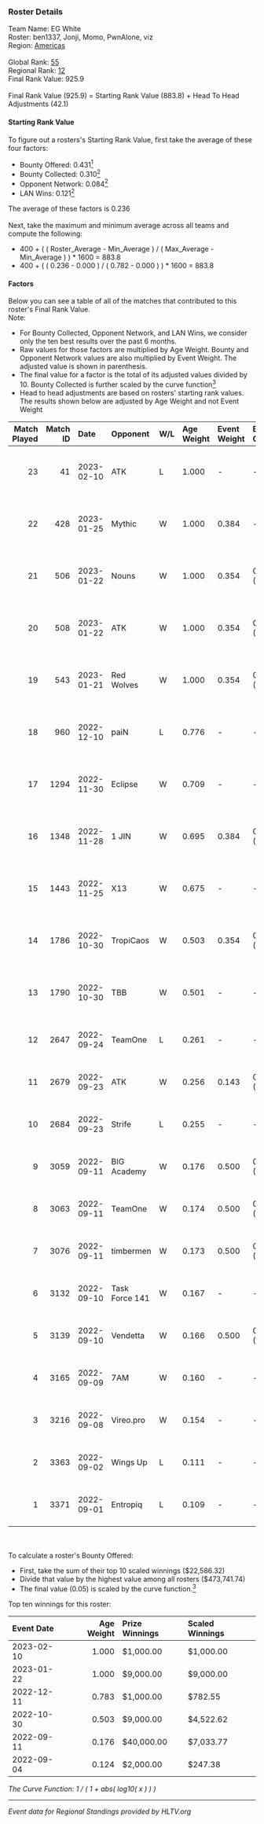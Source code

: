 ### Roster Details<br />
Team Name: EG White<br />
Roster: ben1337, Jonji, Momo, PwnAlone, viz<br />
Region: [Americas]( ../standings_americas.md)<br />
<br />
Global Rank: [55](../standings_global.md)<br />
Regional Rank: [12]( ../standings_americas.md)<br />
Final Rank Value:  925.9<br />
<br />
Final Rank Value (925.9) = Starting Rank Value (883.8) + Head To Head Adjustments (42.1)<br />

#### Starting Rank Value<br />
To figure out a rosters's Starting Rank Value, first take the average of these four factors:<br />
- Bounty Offered: 0.431[<sup>1</sup>](#table2)
- Bounty Collected: 0.310[<sup>2</sup>](#table1)
- Opponent Network: 0.084[<sup>2</sup>](#table1)
- LAN Wins: 0.121[<sup>2</sup>](#table1)

The average of these factors is 0.236<br />
<br />
Next, take the maximum and minimum average across all teams and compute the following:<br />
- 400 + ( ( Roster_Average - Min_Average ) / ( Max_Average - Min_Average ) ) * 1600 = 883.8
- 400 + ( ( 0.236 - 0.000 ) / ( 0.782 - 0.000 ) ) * 1600 = 883.8


#### Factors<br />
Below you can see a table of all of the matches that contributed to this roster's Final Rank Value.<br />
Note:<br />

- For Bounty Collected, Opponent Network, and LAN Wins, we consider only the ten best results over the past 6 months.
- Raw values for those factors are multiplied by Age Weight. Bounty and Opponent Network values are also multiplied by Event Weight. The adjusted value is shown in parenthesis.
- The final value for a factor is the total of its adjusted values divided by 10. Bounty Collected is further scaled by the curve function[<sup>3</sup>](#curveFunction)
- Head to head adjustments are based on rosters' starting rank values. The results shown below are adjusted by Age Weight and not Event Weight
<span id="table1"></span><br />


| Match Played | Match ID | Date       | Opponent       | W/L | Age Weight | Event Weight | Bounty Collected | Opponent Network | LAN Wins  | H2H Adj. | Roster                              |
| -: | -: | :- | :- | :- | :- | :- | :- | :- | :- | -: | :- |
|           23 |       41 | 2023-02-10 | ATK            | L   | 1.000      | -            | -                | -                | -         |   -16.23 | ben1337, Jonji, Momo, PwnAlone, viz |
|           22 |      428 | 2023-01-25 | Mythic         | W   | 1.000      | 0.384        | -                | 0.203 (0.078)    | 0 (0.000) |     6.09 | ben1337, Jonji, Momo, PwnAlone, viz |
|           21 |      506 | 2023-01-22 | Nouns          | W   | 1.000      | 0.354        | 0.059 (0.021)    | 0.589 (0.209)    | 0 (0.000) |    13.77 | ben1337, Jonji, Momo, PwnAlone, viz |
|           20 |      508 | 2023-01-22 | ATK            | W   | 1.000      | 0.354        | 0.070 (0.025)    | 0.646 (0.229)    | 0 (0.000) |    19.63 | ben1337, Jonji, Momo, PwnAlone, viz |
|           19 |      543 | 2023-01-21 | Red Wolves     | W   | 1.000      | 0.354        | 0.002 (0.001)    | 0.291 (0.103)    | -         |     5.95 | ben1337, Jonji, Momo, PwnAlone, viz |
|           18 |      960 | 2022-12-10 | paiN           | L   | 0.776      | -            | -                | -                | -         |    -6.77 | ben1337, Jonji, Momo, PwnAlone, viz |
|           17 |     1294 | 2022-11-30 | Eclipse        | W   | 0.709      | -            | -                | -                | -         |     1.34 | ben1337, Jonji, Momo, PwnAlone, viz |
|           16 |     1348 | 2022-11-28 | 1 JIN          | W   | 0.695      | 0.384        | 0.006 (0.002)    | 0.192 (0.051)    | -         |     5.18 | ben1337, Jonji, Momo, PwnAlone, viz |
|           15 |     1443 | 2022-11-25 | X13            | W   | 0.675      | -            | -                | -                | -         |     4.24 | ben1337, Jonji, Momo, PwnAlone, viz |
|           14 |     1786 | 2022-10-30 | TropiCaos      | W   | 0.503      | 0.354        | 0.014 (0.002)    | 0.222 (0.039)    | -         |     5.25 | ben1337, PwnAlone, viz, Walco, wiz  |
|           13 |     1790 | 2022-10-30 | TBB            | W   | 0.501      | -            | -                | -                | -         |     0.97 | ben1337, PwnAlone, viz, Walco, wiz  |
|           12 |     2647 | 2022-09-24 | TeamOne        | L   | 0.261      | -            | -                | -                | -         |    -3.83 | ben1337, djay, Jonji, PwnAlone, viz |
|           11 |     2679 | 2022-09-23 | ATK            | W   | 0.256      | 0.143        | 0.070 (0.003)    | 0.646 (0.024)    | -         |     4.66 | ben1337, djay, Jonji, PwnAlone, viz |
|           10 |     2684 | 2022-09-23 | Strife         | L   | 0.255      | -            | -                | -                | -         |    -5.10 | ben1337, djay, Jonji, PwnAlone, viz |
|            9 |     3059 | 2022-09-11 | BIG Academy    | W   | 0.176      | 0.500        | 0.020 (0.002)    | 0.434 (0.038)    | 1 (0.176) |     3.91 | ben1337, djay, Jonji, PwnAlone, viz |
|            8 |     3063 | 2022-09-11 | TeamOne        | W   | 0.174      | 0.500        | 0.028 (0.002)    | 0.445 (0.039)    | 1 (0.174) |     2.86 | ben1337, djay, Jonji, PwnAlone, viz |
|            7 |     3076 | 2022-09-11 | timbermen      | W   | 0.173      | 0.500        | 0.016 (0.001)    | 0.306 (0.026)    | 1 (0.173) |     2.12 | ben1337, djay, Jonji, PwnAlone, viz |
|            6 |     3132 | 2022-09-10 | Task Force 141 | W   | 0.167      | -            | -                | -                | 1 (0.167) |     0.65 | ben1337, djay, Jonji, PwnAlone, viz |
|            5 |     3139 | 2022-09-10 | Vendetta       | W   | 0.166      | 0.500        | 0.007 (0.001)    | -                | 1 (0.166) |     1.44 | ben1337, djay, Jonji, PwnAlone, viz |
|            4 |     3165 | 2022-09-09 | 7AM            | W   | 0.160      | -            | -                | -                | 1 (0.160) |     0.61 | ben1337, djay, Jonji, PwnAlone, viz |
|            3 |     3216 | 2022-09-08 | Vireo.pro      | W   | 0.154      | -            | -                | -                | 1 (0.154) |     0.32 | ben1337, djay, Jonji, PwnAlone, viz |
|            2 |     3363 | 2022-09-02 | Wings Up       | L   | 0.111      | -            | -                | -                | -         |    -2.54 | ben1337, djay, Jonji, PwnAlone, viz |
|            1 |     3371 | 2022-09-01 | Entropiq       | L   | 0.109      | -            | -                | -                | -         |    -2.45 | ben1337, djay, Jonji, PwnAlone, viz |

<br />
<span id="table2"></span><br />
To calculate a roster's Bounty Offered:<br />

- First, take the sum of their top 10 scaled winnings ($22,586.32)
- Divide that value by the highest value among all rosters ($473,741.74)
- The final value (0.05) is scaled by the curve function.[<sup>3</sup>](#curveFunction)

Top ten winnings for this roster:<br />

| Event Date | Age Weight | Prize Winnings | Scaled Winnings |
| :- | -: | :- | :- |
| 2023-02-10 |      1.000 | $1,000.00      | $1,000.00       |
| 2023-01-22 |      1.000 | $9,000.00      | $9,000.00       |
| 2022-12-11 |      0.783 | $1,000.00      | $782.55         |
| 2022-10-30 |      0.503 | $9,000.00      | $4,522.62       |
| 2022-09-11 |      0.176 | $40,000.00     | $7,033.77       |
| 2022-09-04 |      0.124 | $2,000.00      | $247.38         |


<span id="curveFunction"></span>_The Curve Function: 1 / ( 1 + abs( log10( x ) ) )_<br />

---
_Event data for Regional Standings provided by HLTV.org_<br />
